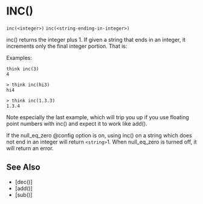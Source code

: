 # INC()
`inc(<integer>)`
`inc(<string-ending-in-integer>)`

  inc() returns the integer plus 1. If given a string that ends in an integer, it increments only the final integer portion. That is:

  Examples:
```
think inc(3)
4
```

    > think inc(hi3)
    hi4

    > think inc(1.3.3)
    1.3.4

  Note especially the last example, which will trip you up if you use floating point numbers with inc() and expect it to work like add().

  If the null_eq_zero @config option is on, using inc() on a string which does not end in an integer will return `<string>`1. When null_eq_zero is turned off, it will return an error.


## See Also
- [dec()]
- [add()]
- [sub()]

